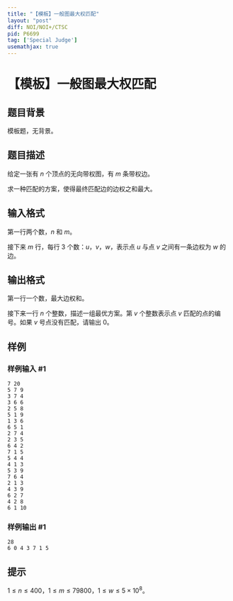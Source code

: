 ```yaml
---
title: "【模板】一般图最大权匹配"
layout: "post"
diff: NOI/NOI+/CTSC
pid: P6699
tag: ['Special Judge']
usemathjax: true
---
```


# 【模板】一般图最大权匹配
## 题目背景

模板题，无背景。
## 题目描述

给定一张有 $n$ 个顶点的无向带权图，有 $m$ 条带权边。

求一种匹配的方案，使得最终匹配边的边权之和最大。
## 输入格式

第一行两个数，$n$ 和 $m$。

接下来 $m$ 行，每行 $3$ 个数：$u$，$v$，$w$，表示点 $u$ 与点 $v$ 之间有一条边权为 $w$ 的边。
## 输出格式

第一行一个数，最大边权和。

接下来一行 $n$ 个整数，描述一组最优方案。第 $v$ 个整数表示点 $v$ 匹配的点的编号。如果 $v$ 号点没有匹配，请输出 0。
## 样例

### 样例输入 #1
```
7 20
5 7 9
3 7 4
3 6 6
2 5 8
5 1 9
1 3 6
6 5 1
2 7 4
2 3 5
6 4 2
7 1 5
5 4 4
4 1 3
5 3 9
7 6 4
2 1 3
4 3 9
6 2 7
4 2 8
6 1 10
```
### 样例输出 #1
```
28
6 0 4 3 7 1 5

```
## 提示

$1 \le n \le 400$，$1 \le m \le 79800$，$1 \le w \le 5\times10^8$。
